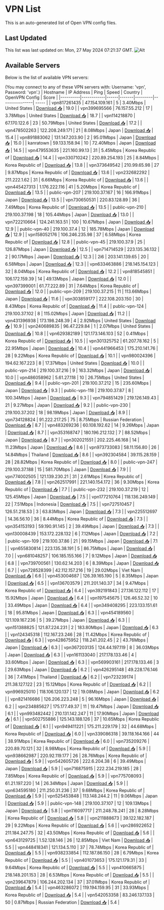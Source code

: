 # VPN List

This is an auto-generated list of Open VPN config files.

## Last Updated

This list was last updated on: Mon, 27 May 2024 07:21:37 GMT.
![Alt](https://repobeats.axiom.co/api/embed/186b98318ef1479477931607c1ad7d823f12451f.svg "Repobeats analytics image")

## Available Servers

Below is the list of available VPN servers:

(You may connect to any of these VPN servers with: Username: 'vpn', Password: 'vpn'.)
| Hostname | IP Address | Ping | Speed | Country | OpenVPN Config | Score |
|----------|------------|------|-------|---------|----------------| ----- |
| vpn817261435 | 47.154.109.161 | 5 | 3.40Mbps | United States | [Download 📥](./configs/server_0_US.ovpn) | 19.0 |
| vpn399695566 | 76.157.55.212 | 17 | 3.78Mbps | United States | [Download 📥](./configs/server_1_US.ovpn) | 18.7 |
| vpn114218870 | 67.170.122.6 | 23 | 50.79Mbps | United States | [Download 📥](./configs/server_2_US.ovpn) | 17.2 |
| vpn478502263 | 122.208.249.171 | 21 | 8.08Mbps | Japan | [Download 📥](./configs/server_3_JP.ovpn) | 15.4 |
| vpn891883062 | 131.147.203.90 | 2 | 95.01Mbps | Japan | [Download 📥](./configs/server_4_JP.ovpn) | 15.0 |
| kanratown | 59.133.158.94 | 10 | 72.40Mbps | Japan | [Download 📥](./configs/server_5_JP.ovpn) | 14.5 |
| vpn479553635 | 221.160.99.13 | 31 | 5.45Mbps | Korea Republic of | [Download 📥](./configs/server_6_KR.ovpn) | 14.4 |
| vpn330710242 | 220.89.254.193 | 25 | 8.84Mbps | Korea Republic of | [Download 📥](./configs/server_7_KR.ovpn) | 13.8 |
| vpn373649542 | 210.99.65.98 | 27 | 9.87Mbps | Korea Republic of | [Download 📥](./configs/server_8_KR.ovpn) | 13.6 |
| vpn232682292 | 211.222.1.62 | 31 | 6.66Mbps | Korea Republic of | [Download 📥](./configs/server_9_KR.ovpn) | 13.6 |
| vpn445427313 | 1.176.222.116 | 41 | 5.20Mbps | Korea Republic of | [Download 📥](./configs/server_10_KR.ovpn) | 13.5 |
| public-vpn-207 | 219.100.37.167 | 16 | 166.91Mbps | Japan | [Download 📥](./configs/server_11_JP.ovpn) | 13.5 |
| vpn730650531 | 220.83.128.89 | 36 | 7.49Mbps | Korea Republic of | [Download 📥](./configs/server_12_KR.ovpn) | 13.5 |
| public-vpn-210 | 219.100.37.198 | 18 | 105.44Mbps | Japan | [Download 📥](./configs/server_13_JP.ovpn) | 13.0 |
| vpn722210664 | 124.241.163.51 | 100 | 10.67Mbps | Japan | [Download 📥](./configs/server_14_JP.ovpn) | 12.9 |
| public-vpn-40 | 219.100.37.4 | 12 | 185.78Mbps | Japan | [Download 📥](./configs/server_15_JP.ovpn) | 12.9 |
| vpn158052176 | 106.246.235.98 | 37 | 6.58Mbps | Korea Republic of | [Download 📥](./configs/server_16_KR.ovpn) | 12.8 |
| public-vpn-45 | 219.100.37.9 | 25 | 126.87Mbps | Japan | [Download 📥](./configs/server_17_JP.ovpn) | 12.5 |
| vpn714714529 | 223.135.36.132 | 2 | 90.17Mbps | Japan | [Download 📥](./configs/server_18_JP.ovpn) | 12.3 |
| 2i6 | 203.141.139.65 | 20 | 6.58Mbps | Japan | [Download 📥](./configs/server_19_JP.ovpn) | 12.3 |
| vpn633463886 | 218.145.154.123 | 32 | 8.04Mbps | Korea Republic of | [Download 📥](./configs/server_20_KR.ovpn) | 12.2 |
| vpn818545851 | 106.172.159.39 | 14 | 49.13Mbps | Japan | [Download 📥](./configs/server_21_JP.ovpn) | 12.0 |
| vpn397399001 | 61.77.222.89 | 31 | 7.64Mbps | Korea Republic of | [Download 📥](./configs/server_22_KR.ovpn) | 12.0 |
| public-vpn-209 | 219.100.37.215 | 11 | 113.66Mbps | Japan | [Download 📥](./configs/server_23_JP.ovpn) | 11.6 |
| vpn303859177 | 222.108.203.150 | 30 | 8.43Mbps | Korea Republic of | [Download 📥](./configs/server_24_KR.ovpn) | 11.4 |
| public-vpn-124 | 219.100.37.102 | 8 | 115.02Mbps | Japan | [Download 📥](./configs/server_25_JP.ovpn) | 11.2 |
| vpn431396938 | 173.198.248.39 | 4 | 2.92Mbps | United States | [Download 📥](./configs/server_26_US.ovpn) | 10.9 |
| vpn240689835 | 96.47.229.84 | 1 | 2.07Mbps | United States | [Download 📥](./configs/server_27_US.ovpn) | 10.8 |
| vpn629382189 | 121.173.146.103 | 52 | 0.41Mbps | Korea Republic of | [Download 📥](./configs/server_28_KR.ovpn) | 10.5 |
| vpn301325752 | 61.207.78.162 | 5 | 22.95Mbps | Japan | [Download 📥](./configs/server_29_JP.ovpn) | 10.4 |
| vpn441966453 | 175.210.141.76 | 28 | 9.22Mbps | Korea Republic of | [Download 📥](./configs/server_30_KR.ovpn) | 10.1 |
| vpn980024396 | 194.62.167.223 | 8 | 17.37Mbps | United States | [Download 📥](./configs/server_31_US.ovpn) | 10.0 |
| public-vpn-214 | 219.100.37.216 | 9 | 163.32Mbps | Japan | [Download 📥](./configs/server_32_JP.ovpn) | 10.0 |
| vpn486058962 | 5.61.27.118 | 10 | 26.75Mbps | United States | [Download 📥](./configs/server_33_US.ovpn) | 9.4 |
| public-vpn-201 | 219.100.37.212 | 15 | 235.60Mbps | Japan | [Download 📥](./configs/server_34_JP.ovpn) | 9.3 |
| public-vpn-118 | 219.100.37.87 | 8 | 100.34Mbps | Japan | [Download 📥](./configs/server_35_JP.ovpn) | 9.3 |
| vpn794851429 | 219.126.149.43 | 21 | 9.27Mbps | Japan | [Download 📥](./configs/server_36_JP.ovpn) | 9.2 |
| public-vpn-230 | 219.100.37.202 | 18 | 98.19Mbps | Japan | [Download 📥](./configs/server_37_JP.ovpn) | 8.9 |
| vpn734128824 | 91.222.217.25 | 75 | 8.75Mbps | Russian Federation | [Download 📥](./configs/server_38_RU.ovpn) | 8.7 |
| vpn483269236 | 60.108.192.62 | 14 | 9.26Mbps | Japan | [Download 📥](./configs/server_39_JP.ovpn) | 8.7 |
| vpn353168747 | 180.196.212.132 | 7 | 88.52Mbps | Japan | [Download 📥](./configs/server_40_JP.ovpn) | 8.7 |
| vpn302021551 | 202.225.46.168 | 14 | 11.23Mbps | Japan | [Download 📥](./configs/server_41_JP.ovpn) | 8.6 |
| vpn973733083 | 58.11.156.80 | 26 | 14.84Mbps | Thailand | [Download 📥](./configs/server_42_TH.ovpn) | 8.6 |
| vpn392304584 | 39.115.28.159 | 28 | 28.82Mbps | Korea Republic of | [Download 📥](./configs/server_43_KR.ovpn) | 8.0 |
| public-vpn-247 | 219.100.37.188 | 15 | 581.70Mbps | Japan | [Download 📥](./configs/server_44_JP.ovpn) | 7.9 |
| vpn774002505 | 121.139.230.21 | 31 | 2.61Mbps | Korea Republic of | [Download 📥](./configs/server_45_KR.ovpn) | 7.8 |
| vpn262517991 | 221.140.154.172 | 36 | 9.30Mbps | Korea Republic of | [Download 📥](./configs/server_46_KR.ovpn) | 7.7 |
| public-vpn-232 | 219.100.37.219 | 12 | 125.45Mbps | Japan | [Download 📥](./configs/server_47_JP.ovpn) | 7.5 |
| vpn177210764 | 118.136.249.149 | 22 | 7.51Mbps | Indonesia | [Download 📥](./configs/server_48_ID.ovpn) | 7.5 |
| vpn727510457 | 126.51.218.53 | 3 | 63.83Mbps | Japan | [Download 📥](./configs/server_49_JP.ovpn) | 7.3 |
| vpn225512697 | 14.36.56.10 | 36 | 8.44Mbps | Korea Republic of | [Download 📥](./configs/server_50_KR.ovpn) | 7.3 |
| vpn354153193 | 59.190.91.145 | 2 | 39.49Mbps | Japan | [Download 📥](./configs/server_51_JP.ovpn) | 7.3 |
| vpn130008439 | 153.172.228.132 | 6 | 7.12Mbps | Japan | [Download 📥](./configs/server_52_JP.ovpn) | 7.2 |
| public-vpn-109 | 219.100.37.86 | 21 | 99.15Mbps | Japan | [Download 📥](./configs/server_53_JP.ovpn) | 7.1 |
| vpn655830814 | 223.135.38.191 | 5 | 86.75Mbps | Japan | [Download 📥](./configs/server_54_JP.ovpn) | 7.0 |
| vpn681048257 | 106.185.155.166 | 7 | 9.12Mbps | Japan | [Download 📥](./configs/server_55_JP.ovpn) | 6.8 |
| vpn739700561 | 130.62.14.203 | 6 | 8.39Mbps | Japan | [Download 📥](./configs/server_56_JP.ovpn) | 6.7 |
| vpn728528399 | 42.112.157.216 | 19 | 29.02Mbps | Viet Nam | [Download 📥](./configs/server_57_VN.ovpn) | 6.6 |
| vpn453004687 | 126.39.165.190 | 5 | 8.35Mbps | Japan | [Download 📥](./configs/server_58_JP.ovpn) | 6.5 |
| vpn136703579 | 211.201.140.37 | 34 | 9.47Mbps | Korea Republic of | [Download 📥](./configs/server_59_KR.ovpn) | 6.4 |
| vpn392191843 | 27.136.122.112 | 17 | 15.92Mbps | Japan | [Download 📥](./configs/server_60_JP.ovpn) | 6.4 |
| vpn197545675 | 126.46.52.32 | 10 | 33.49Mbps | Japan | [Download 📥](./configs/server_61_JP.ovpn) | 6.4 |
| vpn349408295 | 223.133.151.61 | 18 | 95.81Mbps | Japan | [Download 📥](./configs/server_62_JP.ovpn) | 6.3 |
| vpn454189560 | 121.109.167.236 | 5 | 39.27Mbps | Japan | [Download 📥](./configs/server_63_JP.ovpn) | 6.3 |
| vpn151388825 | 121.87.224.231 | 2 | 183.80Mbps | Japan | [Download 📥](./configs/server_64_JP.ovpn) | 6.3 |
| vpn124345318 | 112.167.23.246 | 28 | 11.42Mbps | Korea Republic of | [Download 📥](./configs/server_65_KR.ovpn) | 6.3 |
| vpn428675952 | 118.241.202.45 | 2 | 43.76Mbps | Japan | [Download 📥](./configs/server_66_JP.ovpn) | 6.3 |
| vpn367203135 | 124.44.197.119 | 8 | 36.03Mbps | Japan | [Download 📥](./configs/server_67_JP.ovpn) | 6.3 |
| vpn161133040 | 217.178.133.46 | 4 | 33.60Mbps | Japan | [Download 📥](./configs/server_68_JP.ovpn) | 6.3 |
| vpn569903161 | 217.178.133.46 | 3 | 29.63Mbps | Japan | [Download 📥](./configs/server_69_JP.ovpn) | 6.2 |
| vpn426295148 | 49.228.176.146 | 36 | 7.41Mbps | Thailand | [Download 📥](./configs/server_70_TH.ovpn) | 6.2 |
| vpn723239174 | 211.38.127.122 | 23 | 15.12Mbps | Korea Republic of | [Download 📥](./configs/server_71_KR.ovpn) | 6.2 |
| vpn996925010 | 118.106.120.137 | 12 | 19.08Mbps | Japan | [Download 📥](./configs/server_72_JP.ovpn) | 6.2 |
| vpn821416686 | 126.206.223.248 | 5 | 96.16Mbps | Japan | [Download 📥](./configs/server_73_JP.ovpn) | 6.2 |
| vpn234885627 | 175.177.49.37 | 11 | 19.47Mbps | Japan | [Download 📥](./configs/server_74_JP.ovpn) | 6.1 |
| vpn993482442 | 210.131.142.247 | 11 | 17.90Mbps | Japan | [Download 📥](./configs/server_75_JP.ovpn) | 6.1 |
| vpn502755886 | 125.143.188.126 | 37 | 10.65Mbps | Korea Republic of | [Download 📥](./configs/server_76_KR.ovpn) | 6.1 |
| vpn949411221 | 175.211.229.179 | 32 | 44.68Mbps | Korea Republic of | [Download 📥](./configs/server_77_KR.ovpn) | 6.0 |
| vpn339086318 | 39.118.164.166 | 44 | 38.91Mbps | Korea Republic of | [Download 📥](./configs/server_78_KR.ovpn) | 6.0 |
| vpn735209276 | 220.89.70.121 | 32 | 8.98Mbps | Korea Republic of | [Download 📥](./configs/server_79_KR.ovpn) | 5.9 |
| vpn938662987 | 220.92.119.177 | 26 | 28.76Mbps | Korea Republic of | [Download 📥](./configs/server_80_KR.ovpn) | 5.9 |
| vpn542605726 | 222.6.204.38 | 6 | 39.49Mbps | Japan | [Download 📥](./configs/server_81_JP.ovpn) | 5.9 |
| vpn716875915 | 222.234.219.185 | 28 | 7.85Mbps | Korea Republic of | [Download 📥](./configs/server_82_KR.ovpn) | 5.9 |
| vpn775708093 | 61.21.197.220 | 14 | 26.34Mbps | Japan | [Download 📥](./configs/server_83_JP.ovpn) | 5.9 |
| vpn634595180 | 211.250.31.236 | 37 | 9.68Mbps | Korea Republic of | [Download 📥](./configs/server_84_KR.ovpn) | 5.9 |
| vpn525453848 | 113.148.244.2 | 11 | 9.06Mbps | Japan | [Download 📥](./configs/server_85_JP.ovpn) | 5.9 |
| public-vpn-148 | 219.100.37.107 | 12 | 109.13Mbps | Japan | [Download 📥](./configs/server_86_JP.ovpn) | 5.8 |
| vpn116097717 | 211.248.78.241 | 28 | 8.28Mbps | Korea Republic of | [Download 📥](./configs/server_87_KR.ovpn) | 5.8 |
| vpn211888673 | 39.122.182.187 | 29 | 9.22Mbps | Korea Republic of | [Download 📥](./configs/server_88_KR.ovpn) | 5.6 |
| vpn286922652 | 211.184.247.75 | 32 | 43.50Mbps | Korea Republic of | [Download 📥](./configs/server_89_KR.ovpn) | 5.6 |
| vpn643129725 | 1.52.128.146 | 26 | 12.85Mbps | Viet Nam | [Download 📥](./configs/server_90_VN.ovpn) | 5.5 |
| vpn448418341 | 121.134.5.110 | 37 | 78.74Mbps | Korea Republic of | [Download 📥](./configs/server_91_KR.ovpn) | 5.5 |
| vpn938233854 | 112.187.86.150 | 28 | 6.79Mbps | Korea Republic of | [Download 📥](./configs/server_92_KR.ovpn) | 5.5 |
| vpn401073653 | 175.121.179.31 | 33 | 9.64Mbps | Korea Republic of | [Download 📥](./configs/server_93_KR.ovpn) | 5.5 |
| vpn410665875 | 218.148.201.153 | 28 | 6.53Mbps | Korea Republic of | [Download 📥](./configs/server_94_KR.ovpn) | 5.5 |
| vpn239647879 | 106.244.202.134 | 37 | 37.01Mbps | Korea Republic of | [Download 📥](./configs/server_95_KR.ovpn) | 5.4 |
| vpn463286072 | 119.194.159.95 | 31 | 33.93Mbps | Korea Republic of | [Download 📥](./configs/server_96_KR.ovpn) | 5.4 |
| vpn542053358 | 83.246.137.133 | 50 | 0.87Mbps | Russian Federation | [Download 📥](./configs/server_97_RU.ovpn) | 5.4 |
